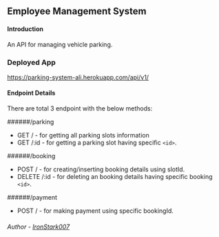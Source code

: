 ## Employee Management System

#### Introduction
An API for managing vehicle parking.

### Deployed App

https://parking-system-ali.herokuapp.com/api/v1/

#### Endpoint Details

There are total 3 endpoint with the below methods:

######/parking
- GET / - for getting all parking slots information
- GET /:id - for getting a parking slot having specific `<id>`.

######/booking
- POST / - for creating/inserting booking details using slotId.
- DELETE /:id - for deleting an booking details having specific booking `<id>`.

######/payment
- POST / - for making payment using specific bookingId.


###### Author - [IronStark007](https://github.com/IronStark007)
